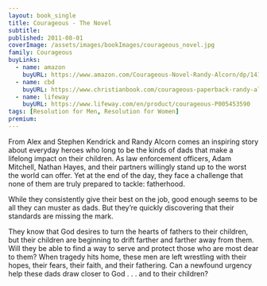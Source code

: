 ```yaml
---
layout: book_single
title: Courageous - The Novel
subtitle:
published: 2011-08-01
coverImage: /assets/images/bookImages/courageous_novel.jpg
family: Courageous
buyLinks:
  - name: amazon
    buyURL: https://www.amazon.com/Courageous-Novel-Randy-Alcorn/dp/1414358466/ref=sr_1_2?keywords=Courageous+Novel&qid=1637282739&qsid=141-6196979-4180442&sr=8-2&sres=1414358466%2C1645174352%2C150671448X%2C1506714471%2C1506714463%2CB076X9BDH1%2CB09CKYH6Y9%2C1496402782%2C1338317946%2C0441015670%2C154202871X%2CB08BRSQKJ2%2C0451465652%2C0061650730%2C1683227484%2C0593134826&srpt=ABIS_BOOK
  - name: cbd
    buyURL: https://www.christianbook.com/courageous-paperback-randy-alcorn/9781414358468/pd/358468?event=PRCBD1
  - name: lifeway
    buyURL: https://www.lifeway.com/en/product/courageous-P005453590
tags: [Resolution for Men, Resolution for Women]
premium:
---
```

From Alex and Stephen Kendrick and Randy Alcorn comes an inspiring story about everyday heroes who long to be the kinds of dads that make a lifelong impact on their children. As law enforcement officers, Adam Mitchell, Nathan Hayes, and their partners willingly stand up to the worst the world can offer. Yet at the end of the day, they face a challenge that none of them are truly prepared to tackle: fatherhood.

While they consistently give their best on the job, good enough seems to be all they can muster as dads. But they’re quickly discovering that their standards are missing the mark.

They know that God desires to turn the hearts of fathers to their children, but their children are beginning to drift farther and farther away from them. Will they be able to find a way to serve and protect those who are most dear to them? When tragedy hits home, these men are left wrestling with their hopes, their fears, their faith, and their fathering. Can a newfound urgency help these dads draw closer to God . . . and to their children?
